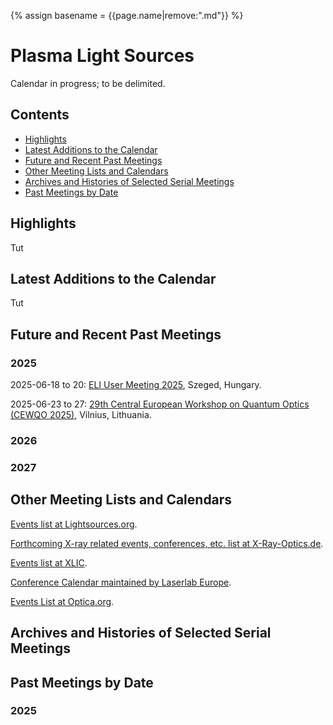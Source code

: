 <head>
  <link rel="stylesheet" href="assets/style.css">
</head>

{% assign basename = {{page.name|remove:".md"}} %}

# Plasma Light Sources

Calendar in progress; to be delimited.

## Contents

- [Highlights](#highlights)
- [Latest Additions to the Calendar](#latest-additions-to-the-calendar)
- [Future and Recent Past Meetings](#future-and-recent-past-meetings)
- [Other Meeting Lists and Calendars](#other-meeting-lists-and-calendars)
- [Archives and Histories of Selected Serial Meetings](#archives-and-histories-of-selected-serial-meetings)
- [Past Meetings by Date](#past-meetings-by-date)

## Highlights

Tut

## Latest Additions to the Calendar

Tut

## Future and Recent Past Meetings

### 2025

2025-06-18 to 20: [ELI User Meeting 2025](https://indico.eli-laser.eu/event/194/), Szeged, Hungary.

2025-06-23 to 27: [29th Central European Workshop on Quantum Optics (CEWQO 2025)](https://cewqo29.ff.vu.lt), Vilnius, Lithuania.

### 2026

### 2027

## Other Meeting Lists and Calendars

[Events list at Lightsources.org](https://lightsources.org/for-users/events/).

[Forthcoming X-ray related events, conferences, etc. list at X-Ray-Optics.de](http://www.x-ray-optics.de/index.php/en/startseite-en/events).

[Events list at XLIC](https://xlic.qui.uam.es/?page_id=170).

[Conference Calendar maintained by Laserlab Europe](https://laserlab-europe.eu/events/category/conference-calendar/list/).

[Events List at Optica.org](https://www.optica.org/events/).

## Archives and Histories of Selected Serial Meetings

## Past Meetings by Date

### 2025

